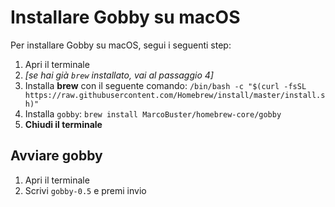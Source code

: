 # Installare Gobby su macOS
Per installare Gobby su macOS, segui i seguenti step:
1. Apri il terminale
2. _[se hai già `brew` installato, vai al passaggio 4]_ 
3. Installa **brew** con il seguente comando: `/bin/bash -c "$(curl -fsSL https://raw.githubusercontent.com/Homebrew/install/master/install.sh)"`
4. Installa `gobby`: `brew install MarcoBuster/homebrew-core/gobby`
5. **Chiudi il terminale** 
## Avviare gobby
1. Apri il terminale
2. Scrivi `gobby-0.5` e premi invio
